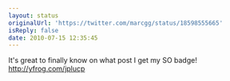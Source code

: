 ```yaml
---
layout: status
originalUrl: 'https://twitter.com/marcgg/status/18598555665'
isReply: false
date: 2010-07-15 12:35:45
---
```


It's great to finally know on what post I get my SO badge!  http://yfrog.com/jplucp
